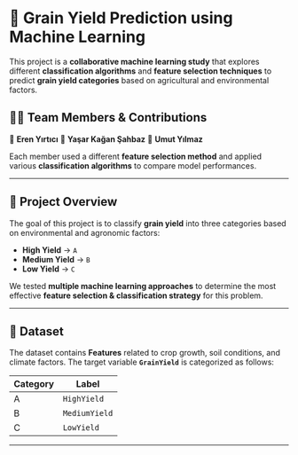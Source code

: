 # 🌾 Grain Yield Prediction using Machine Learning  

This project is a **collaborative machine learning study** that explores different **classification algorithms** and **feature selection techniques** to predict **grain yield categories** based on agricultural and environmental factors.  

## 👨‍💻 Team Members & Contributions  

🔹 **Eren Yırtıcı** 
🔹 **Yaşar Kağan Şahbaz**
🔹 **Umut Yılmaz** 

Each member used a different **feature selection method** and applied various **classification algorithms** to compare model performances.  

---

## 🚀 Project Overview  

The goal of this project is to classify **grain yield** into three categories based on environmental and agronomic factors:  

- **High Yield** → `A`  
- **Medium Yield** → `B`  
- **Low Yield** → `C`  

We tested **multiple machine learning approaches** to determine the most effective **feature selection & classification strategy** for this problem.  

---

## 📂 Dataset  

The dataset contains **Features** related to crop growth, soil conditions, and climate factors. The target variable **`GrainYield`** is categorized as follows:  

| Category | Label | 
|----------|--------|
| A | `HighYield` | 
| B | `MediumYield` | 
| C | `LowYield` |

---

